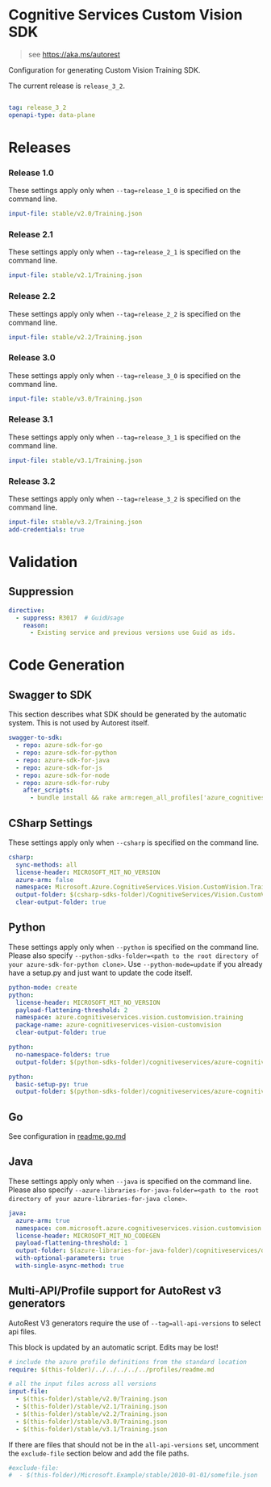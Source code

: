 # Cognitive Services Custom Vision SDK

> see https://aka.ms/autorest

Configuration for generating Custom Vision Training SDK.

The current release is `release_3_2`.

``` yaml

tag: release_3_2
openapi-type: data-plane
```
# Releases

### Release 1.0
These settings apply only when `--tag=release_1_0` is specified on the command line.

``` yaml $(tag) == 'release_1_0'
input-file: stable/v2.0/Training.json
```

### Release 2.1
These settings apply only when `--tag=release_2_1` is specified on the command line.

``` yaml $(tag) == 'release_2_1'
input-file: stable/v2.1/Training.json
```

### Release 2.2
These settings apply only when `--tag=release_2_2` is specified on the command line.

``` yaml $(tag) == 'release_2_2'
input-file: stable/v2.2/Training.json
```

### Release 3.0
These settings apply only when `--tag=release_3_0` is specified on the command line.

``` yaml $(tag) == 'release_3_0'
input-file: stable/v3.0/Training.json
```

### Release 3.1
These settings apply only when `--tag=release_3_1` is specified on the command line.

``` yaml $(tag) == 'release_3_1'
input-file: stable/v3.1/Training.json
```

### Release 3.2
These settings apply only when `--tag=release_3_2` is specified on the command line.

``` yaml $(tag) == 'release_3_2'
input-file: stable/v3.2/Training.json
add-credentials: true
```

# Validation

## Suppression

``` yaml
directive:
  - suppress: R3017  # GuidUsage
    reason:
      - Existing service and previous versions use Guid as ids.
```

# Code Generation

## Swagger to SDK

This section describes what SDK should be generated by the automatic system.
This is not used by Autorest itself.

``` yaml $(swagger-to-sdk)
swagger-to-sdk:
  - repo: azure-sdk-for-go
  - repo: azure-sdk-for-python
  - repo: azure-sdk-for-java
  - repo: azure-sdk-for-js
  - repo: azure-sdk-for-node
  - repo: azure-sdk-for-ruby
    after_scripts:
      - bundle install && rake arm:regen_all_profiles['azure_cognitiveservices_customvision_training']
```

## CSharp Settings
These settings apply only when `--csharp` is specified on the command line.
``` yaml $(csharp)
csharp:
  sync-methods: all
  license-header: MICROSOFT_MIT_NO_VERSION
  azure-arm: false
  namespace: Microsoft.Azure.CognitiveServices.Vision.CustomVision.Training
  output-folder: $(csharp-sdks-folder)/CognitiveServices/Vision.CustomVision.Training/src/Generated
  clear-output-folder: true
```

## Python

These settings apply only when `--python` is specified on the command line.
Please also specify `--python-sdks-folder=<path to the root directory of your azure-sdk-for-python clone>`.
Use `--python-mode=update` if you already have a setup.py and just want to update the code itself.

``` yaml $(python)
python-mode: create
python:
  license-header: MICROSOFT_MIT_NO_VERSION
  payload-flattening-threshold: 2
  namespace: azure.cognitiveservices.vision.customvision.training
  package-name: azure-cognitiveservices-vision-customvision
  clear-output-folder: true

```
``` yaml $(python) && $(python-mode) == 'update'
python:
  no-namespace-folders: true
  output-folder: $(python-sdks-folder)/cognitiveservices/azure-cognitiveservices-vision-customvision/azure/cognitiveservices/vision/customvision/training
```
``` yaml $(python) && $(python-mode) == 'create'
python:
  basic-setup-py: true
  output-folder: $(python-sdks-folder)/cognitiveservices/azure-cognitiveservices-vision-customvision
```

## Go

See configuration in [readme.go.md](./readme.go.md)

## Java

These settings apply only when `--java` is specified on the command line.
Please also specify `--azure-libraries-for-java-folder=<path to the root directory of your azure-libraries-for-java clone>`.

``` yaml $(java)
java:
  azure-arm: true
  namespace: com.microsoft.azure.cognitiveservices.vision.customvision.training
  license-header: MICROSOFT_MIT_NO_CODEGEN
  payload-flattening-threshold: 1
  output-folder: $(azure-libraries-for-java-folder)/cognitiveservices/data-plane/vision/customvision/training
  with-optional-parameters: true
  with-single-async-method: true
```

## Multi-API/Profile support for AutoRest v3 generators 

AutoRest V3 generators require the use of `--tag=all-api-versions` to select api files.

This block is updated by an automatic script. Edits may be lost!

``` yaml $(tag) == 'all-api-versions' /* autogenerated */
# include the azure profile definitions from the standard location
require: $(this-folder)/../../../../../profiles/readme.md

# all the input files across all versions
input-file:
  - $(this-folder)/stable/v2.0/Training.json
  - $(this-folder)/stable/v2.1/Training.json
  - $(this-folder)/stable/v2.2/Training.json
  - $(this-folder)/stable/v3.0/Training.json
  - $(this-folder)/stable/v3.1/Training.json

```

If there are files that should not be in the `all-api-versions` set, 
uncomment the  `exclude-file` section below and add the file paths.

``` yaml $(tag) == 'all-api-versions'
#exclude-file: 
#  - $(this-folder)/Microsoft.Example/stable/2010-01-01/somefile.json
```

